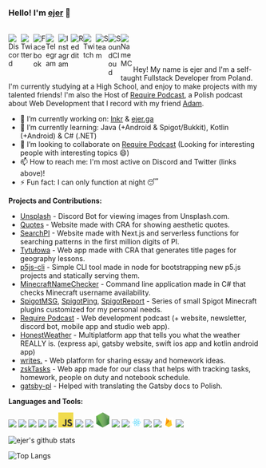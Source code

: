  ### Hello! I'm [ejer](https://ejer.ga) 👋

<br/>

<a href="http://discord.ejer.ga/">
  <img align="left" alt="Discord" width="25px" src="https://cdn.jsdelivr.net/npm/simple-icons@v3/icons/discord.svg" />
</a>
<a href="https://twitter.com/datejer">
  <img align="left" alt="Twitter" width="25px" src="https://cdn.jsdelivr.net/npm/simple-icons@v3/icons/twitter.svg" />
</a>
<a href="https://www.facebook.com/ejer.dat.14">
  <img align="left" alt="Facebook" width="25px" src="https://cdn.jsdelivr.net/npm/simple-icons@v3/icons/facebook.svg" />
</a>
<a href="https://t.me/datejer">
  <img align="left" alt="Telegram" width="25px" src="https://cdn.jsdelivr.net/npm/simple-icons@v3/icons/telegram.svg" />
</a>
<a href="https://www.instagram.com/datejer/">
  <img align="left" alt="Instagram" width="25px" src="https://cdn.jsdelivr.net/npm/simple-icons@v3/icons/instagram.svg" />
</a>
<a href="https://www.reddit.com/user/datejer/">
  <img align="left" alt="Reddit" width="25px" src="https://cdn.jsdelivr.net/npm/simple-icons@v3/icons/reddit.svg" />
</a>
<a href="https://www.twitch.tv/ejer">
  <img align="left" alt="Twitch" width="25px" src="https://cdn.jsdelivr.net/npm/simple-icons@v3/icons/twitch.svg" />
</a>
<a href="https://steamcommunity.com/id/datejer/">
  <img align="left" alt="Steam" width="25px" src="https://cdn.jsdelivr.net/npm/simple-icons@v3/icons/steam.svg" />
</a>
<a href="https://soundcloud.com/datejer">
  <img align="left" alt="SoundCloud" width="25px" src="https://cdn.jsdelivr.net/npm/simple-icons@v3/icons/soundcloud.svg" />
</a>
<a href="https://namemc.com/profile/ejer.1">
  <img align="left" alt="NameMC" width="25px" src="https://pbs.twimg.com/profile_images/916322265762955264/exVHzb6M_400x400.jpg" />
</a>

<br/><br/>

Hey! My name is ejer and I'm a self-taught Fullstack Developer from Poland. I'm currently studying at a High School, and enjoy to make projects with my talented friends! I'm also the Host of [Require Podcast](https://require.podcast.gq), a Polish podcast about Web Development that I record with my friend [Adam](https://github.com/AdamSiekierski).


- 🔭 I’m currently working on: [lnkr](https://github.com/datejer/lnkr) & [ejer.ga](https://ejer.ga)
- 🌱 I’m currently learning: Java (+Android & Spigot/Bukkit), Kotlin (+Android) & C# (.NET)
- 👯 I’m looking to collaborate on [Require Podcast](https://require.podcast.gq) (Looking for interesting people with interesting topics 😄)
- 📫 How to reach me: I'm most active on Discord and Twitter (links above)!
- ⚡ Fun fact: I can only function at night 😴

**Projects and Contributions:**

- [Unsplash](https://github.com/datejer/unsplash) - Discord Bot for viewing images from Unsplash.com.
- [Quotes](https://github.com/datejer/quotes) - Website made with CRA for showing aesthetic quotes.
- [SearchPI](https://github.com/datejer/SearchPI) - Website made with Next.js and serverless functions for searching patterns in the first million digits of PI.
- [Tytułowa](https://github.com/zsk-poznan/tytulowa) - Web app made with CRA that generates title pages for geography lessons. 
- [p5js-cli](https://github.com/datejer/p5js-cli) - Simple CLI tool made in node for bootstrapping new p5.js projects and statically serving them.
- [MinecraftNameChecker](https://github.com/datejer/MinecraftNameChecker) - Command line application made in C# that checks Minecraft username availability.
- [SpigotMSG](https://github.com/datejer/SpigotMSG), [SpigotPing](https://github.com/datejer/SpigotPing), [SpigotReport](https://github.com/datejer/SpigotReport) - Series of small Spigot Minecraft plugins customized for my personal needs.
- [Require Podcast](https://github.com/requirepodcast) - Web development podcast (+ website, newsletter, discord bot, mobile app and studio web app).
- [HonestWeather](https://github.com/honestweatherapp) - Multiplatform app that tells you what the weather REALLY is. (express api, gatsby website, swift ios app and kotlin android app)
- [writes.](https://github.com/writesapp) - Web platform for sharing essay and homework ideas.
- [zskTasks](https://zsktasks.gq) - Web app made for our class that helps with tracking tasks, homework, people on duty and notebook schedule.
- [gatsby-pl](https://github.com/gatsbyjs/gatsby-pl) - Helped with translating the Gatsby docs to Polish.

**Languages and Tools:**  

<code><img height="30" src="https://upload.wikimedia.org/wikipedia/commons/thumb/9/9a/Visual_Studio_Code_1.35_icon.svg/1200px-Visual_Studio_Code_1.35_icon.svg.png"></code>
<code><img height="20" src="https://upload.wikimedia.org/wikipedia/commons/thumb/d/d5/IntelliJ_IDEA_Logo.svg/1024px-IntelliJ_IDEA_Logo.svg.png"></code>
<code><img height="20" src="https://seeklogo.com/images/W/webstorm-logo-691E749F21-seeklogo.com.png"></code>
<code><img height="20" src="https://upload.wikimedia.org/wikipedia/commons/thumb/6/61/HTML5_logo_and_wordmark.svg/600px-HTML5_logo_and_wordmark.svg.png"></code>
<code><img height="20" src="https://upload.wikimedia.org/wikipedia/commons/thumb/d/d5/CSS3_logo_and_wordmark.svg/726px-CSS3_logo_and_wordmark.svg.png"></code>
<code><img height="30" src="https://raw.githubusercontent.com/github/explore/80688e429a7d4ef2fca1e82350fe8e3517d3494d/topics/javascript/javascript.png"></code>
<code><img height="20" src="https://i.pinimg.com/originals/e9/94/61/e99461fdd5b3db8bdb3081d8acf5e524.png"></code>
<code><img height="20" src="https://upload.wikimedia.org/wikipedia/commons/thumb/7/74/Kotlin-logo.svg/1200px-Kotlin-logo.svg.png"></code>
<code><img height="30" src="https://raw.githubusercontent.com/github/explore/80688e429a7d4ef2fca1e82350fe8e3517d3494d/topics/nodejs/nodejs.png"></code>
<code><img height="30" src="https://discord.js.org/static/logo-square.png"></code>
<code><img height="20" src="https://avatars1.githubusercontent.com/u/5658226?s=200&v=4"></code>
<code><img height="20" src="https://raw.githubusercontent.com/github/explore/80688e429a7d4ef2fca1e82350fe8e3517d3494d/topics/react/react.png"></code>
<code><img height="30" src="https://codingthesmartway.com/wp-content/uploads/2019/02/gatsby-logo.png"></code>
<code><img height="30" src="https://cdn.worldvectorlogo.com/logos/next-js.svg"></code>
<code><img height="20" src="https://raw.githubusercontent.com/github/explore/80688e429a7d4ef2fca1e82350fe8e3517d3494d/topics/firebase/firebase.png"></code>
<code><img height="30" src="https://pbs.twimg.com/profile_images/1252531684353998848/6R0-p1Vf_400x400.jpg"></code>



![ejer's github stats](https://github-readme-stats.vercel.app/api?username=datejer&show_icons=true)

![Top Langs](https://github-readme-stats.vercel.app/api/top-langs/?username=datejer&layout=compact)
